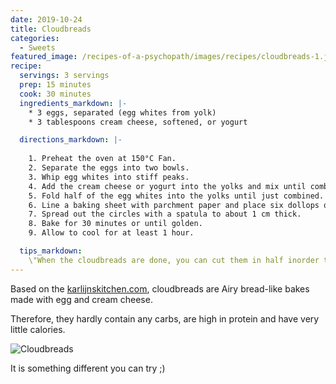 ```yaml
---
date: 2019-10-24
title: Cloudbreads
categories:
  - Sweets
featured_image: /recipes-of-a-psychopath/images/recipes/cloudbreads-1.jpg
recipe:
  servings: 3 servings
  prep: 15 minutes
  cook: 30 minutes
  ingredients_markdown: |-
    * 3 eggs, separated (egg whites from yolk)
    * 3 tablespoons cream cheese, softened, or yogurt

  directions_markdown: |-
  
    1. Preheat the oven at 150°C Fan.  
    2. Separate the eggs into two bowls.
    3. Whip egg whites into stiff peaks.
    4. Add the cream cheese or yogurt into the yolks and mix until combined.
    5. Fold half of the egg whites into the yolks until just combined. Add the rest and fold again until incorporated.
    6. Line a baking sheet with parchment paper and place six dollops of the mixture on the tray.
    7. Spread out the circles with a spatula to about 1 cm thick.
    8. Bake for 30 minutes or until golden.
    9. Allow to cool for at least 1 hour.

  tips_markdown:
    \"When the cloudbreads are done, you can cut them in half inorder to create a tasty sandwich. Also, for the cream cheese you may select the cottage cheese thus reducing the overall caloric intake ;) \" 
---
```

Based on the [karlijnskitchen.com][1], cloudbreads are Airy bread-like bakes made with egg and cream cheese.

Therefore, they hardly contain any carbs, are high in protein and have very little calories.

![Cloudbreads](/recipes-of-a-psychopath/images/recipes/cloudbreads-3.jpg)

It is something different you can try ;)


[1]: https://www.karlijnskitchen.com/en/cloud-bread-or-oopsies/
